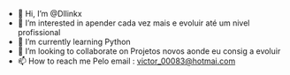 - 👋 Hi, I’m @Dllinkx
- 👀 I’m interested in  apender cada vez mais e evoluir até um nivel profissional
- 🌱 I’m currently learning  Python
- 💞️ I’m looking to collaborate on  Projetos novos aonde eu consig a evoluir
- 📫 How to reach me  Pelo email : victor_00083@hotmai.com 
<!---
Dllinkx/Dllinkx is a ✨ special ✨ repository because its `README.md` (this file) appears on your GitHub profile.
You can click the Preview link to take a look at your changes.
--->
